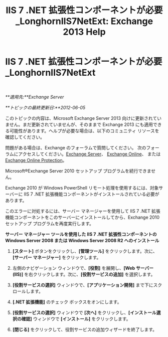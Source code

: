 ﻿---
title: 'IIS 7 .NET 拡張性コンポーネントが必要_LonghornIIS7NetExt: Exchange 2013 Help'
TOCTitle: IIS 7 .NET 拡張性コンポーネントが必要_LonghornIIS7NetExt
ms:assetid: 8b481626-b68a-4fba-b66e-a02c03856bfd
ms:mtpsurl: https://technet.microsoft.com/ja-jp/library/ms.exch.setupreadiness.longhorniis7netext(v=EXCHG.150)
ms:contentKeyID: 48269761
ms.date: 04/24/2018
mtps_version: v=EXCHG.150
ms.translationtype: HT
---

# IIS 7 .NET 拡張性コンポーネントが必要\_LonghornIIS7NetExt

 

_**適用先:**Exchange Server_

_**トピックの最終更新日:**2012-06-05_

このトピックの内容は、Microsoft Exchange Server 2013 向けに更新されていません。まだ更新されていませんが、そのままで Exchange 2013 にも適用できる可能性があります。ヘルプが必要な場合は、以下のコミュニティ リソースを確認してください。

問題がある場合は、Exchange のフォーラムで質問してください。 次のフォーラムにアクセスしてください。[Exchange Server](https://go.microsoft.com/fwlink/p/?linkid=60612)、 [Exchange Online](https://go.microsoft.com/fwlink/p/?linkid=267542)、 または [Exchange Online Protection](https://go.microsoft.com/fwlink/p/?linkid=285351)。

Microsoft®Exchange Server 2010 セットアップ プログラムを続行できません。

Exchange 2010 が Windows PowerShell リモート処理を使用するには、対象サーバーに IIS 7 .NET 拡張機能コンポーネントがインストールされている必要があります。

このエラーに対処するには、サーバー マネージャーを使用して IIS 7 .NET 拡張機能コンポーネントをこのサーバーにインストールしてから、Exchange 2010 セットアップ プログラムを再度実行します。

**サーバー マネージャー ツールを使用した IIS 7 .NET 拡張性コンポーネントの Windows Server 2008 または Windows Server 2008 R2 へのインストール**

1.  **\[スタート\]** ボタンをクリックし、**\[管理ツール\]** をクリックします。次に、**\[サーバー マネージャー\]** をクリックします。

2.  左側のナビゲーション ウィンドウで、**\[役割\]** を展開し、**\[Web サーバー (IIS)\]** を右クリックします。次に、**\[役割サービスの追加\]** を選択します。

3.  **\[役割サービスの選択\]** ウィンドウで、**\[アプリケーション開発\]** まで下にスクロールします。

4.  **\[.NET 拡張機能\]** のチェック ボックスをオンにします。

5.  **\[役割サービスの選択\]** ウィンドウで **\[次へ\]** をクリックし、**\[インストール選択の確認\]** ウィンドウで **\[インストール\]** をクリックします。

6.  **\[閉じる\]** をクリックして、役割サービスの追加ウィザードを終了します。

